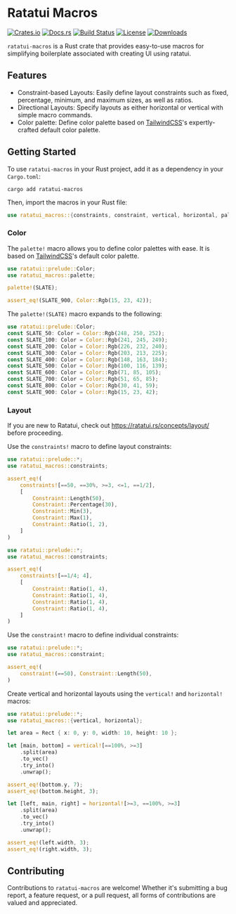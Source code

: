 # Ratatui Macros

[![Crates.io](https://img.shields.io/crates/v/ratatui-macros)](https://crates.io/crates/ratatui-macros)
[![Docs.rs](https://docs.rs/ratatui-macros/badge.svg)](https://docs.rs/ratatui-macros)
[![Build Status](https://github.com/kdheepak/ratatui-macros/actions/workflows/ci.yml/badge.svg)](https://github.com/kdheepak/ratatui-macros/actions)
[![License](https://img.shields.io/crates/l/ratatui-macros)](https://crates.io/crates/ratatui-macros#license)
[![Downloads](https://img.shields.io/crates/d/ratatui-macros)](https://crates.io/crates/ratatui-macros)

`ratatui-macros` is a Rust crate that provides easy-to-use macros for simplifying boilerplate
associated with creating UI using ratatui.

## Features

- Constraint-based Layouts: Easily define layout constraints such as fixed, percentage, minimum, and
  maximum sizes, as well as ratios.
- Directional Layouts: Specify layouts as either horizontal or vertical with simple macro commands.
- Color palette: Define color palette based on [TailwindCSS]'s expertly-crafted default color
  palette.

[TailwindCSS]: https://tailwindcss.com/docs/customizing-colors

## Getting Started

To use `ratatui-macros` in your Rust project, add it as a dependency in your `Cargo.toml`:

```shell
cargo add ratatui-macros
```

Then, import the macros in your Rust file:

```rust
use ratatui_macros::{constraints, constraint, vertical, horizontal, palette};
```

### Color

The `palette!` macro allows you to define color palettes with ease. It is based on [TailwindCSS]'s
default color palette.

```rust
use ratatui::prelude::Color;
use ratatui_macros::palette;

palette!(SLATE);

assert_eq!(SLATE_900, Color::Rgb(15, 23, 42));
```

The `palette!(SLATE)` macro expands to the following:

```rust
use ratatui::prelude::Color;
const SLATE_50: Color = Color::Rgb(248, 250, 252);
const SLATE_100: Color = Color::Rgb(241, 245, 249);
const SLATE_200: Color = Color::Rgb(226, 232, 240);
const SLATE_300: Color = Color::Rgb(203, 213, 225);
const SLATE_400: Color = Color::Rgb(148, 163, 184);
const SLATE_500: Color = Color::Rgb(100, 116, 139);
const SLATE_600: Color = Color::Rgb(71, 85, 105);
const SLATE_700: Color = Color::Rgb(51, 65, 85);
const SLATE_800: Color = Color::Rgb(30, 41, 59);
const SLATE_900: Color = Color::Rgb(15, 23, 42);
```

### Layout

If you are new to Ratatui, check out <https://ratatui.rs/concepts/layout/> before proceeding.

Use the `constraints!` macro to define layout constraints:

```rust
use ratatui::prelude::*;
use ratatui_macros::constraints;

assert_eq!(
    constraints![==50, ==30%, >=3, <=1, ==1/2],
    [
        Constraint::Length(50),
        Constraint::Percentage(30),
        Constraint::Min(3),
        Constraint::Max(1),
        Constraint::Ratio(1, 2),
    ]
)
```

```rust
use ratatui::prelude::*;
use ratatui_macros::constraints;

assert_eq!(
    constraints![==1/4; 4],
    [
        Constraint::Ratio(1, 4),
        Constraint::Ratio(1, 4),
        Constraint::Ratio(1, 4),
        Constraint::Ratio(1, 4),
    ]
)
```

Use the `constraint!` macro to define individual constraints:

```rust
use ratatui::prelude::*;
use ratatui_macros::constraint;

assert_eq!(
    constraint!(==50), Constraint::Length(50),
)
```

Create vertical and horizontal layouts using the `vertical!` and `horizontal!` macros:

```rust
use ratatui::prelude::*;
use ratatui_macros::{vertical, horizontal};

let area = Rect { x: 0, y: 0, width: 10, height: 10 };

let [main, bottom] = vertical![==100%, >=3]
    .split(area)
    .to_vec()
    .try_into()
    .unwrap();

assert_eq!(bottom.y, 7);
assert_eq!(bottom.height, 3);

let [left, main, right] = horizontal![>=3, ==100%, >=3]
    .split(area)
    .to_vec()
    .try_into()
    .unwrap();

assert_eq!(left.width, 3);
assert_eq!(right.width, 3);
```

## Contributing

Contributions to `ratatui-macros` are welcome! Whether it's submitting a bug report, a feature
request, or a pull request, all forms of contributions are valued and appreciated.
